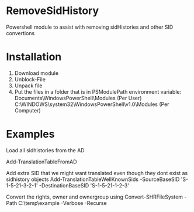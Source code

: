 # RemoveSidHistory
Powershell module to assist with removing sidHistories and other SID convertions

# Installation
1. Download module
2. Unblock-File
3. Unpack file
4. Put the files in a folder that is in PSModulePath environment variable:
  Documents\WindowsPowerShell\Modules  (Per User)
  C:\WINDOWS\system32\WindowsPowerShell\v1.0\Modules  (Per Computer)

# Examples

Load all sidhistories from the AD

Add-TranslationTableFromAD

Add extra SID that we might want translated even though they dont exist as sidhistory objects
Add-TranslationTableWellKnownSids -SourceBaseSID 'S-1-5-21-3-2-1' -DestinationBaseSID 'S-1-5-21-1-2-3'

Convert the rights, owner and ownergroup using
Convert-SHRFileSystem -Path C:\temp\example -Verbose -Recurse